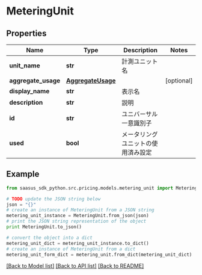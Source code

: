 # MeteringUnit


## Properties

Name | Type | Description | Notes
------------ | ------------- | ------------- | -------------
**unit_name** | **str** | 計測ユニット名 | 
**aggregate_usage** | [**AggregateUsage**](AggregateUsage.md) |  | [optional] 
**display_name** | **str** | 表示名 | 
**description** | **str** | 説明 | 
**id** | **str** | ユニバーサル一意識別子 | 
**used** | **bool** | メータリングユニットの使用済み設定 | 

## Example

```python
from saasus_sdk_python.src.pricing.models.metering_unit import MeteringUnit

# TODO update the JSON string below
json = "{}"
# create an instance of MeteringUnit from a JSON string
metering_unit_instance = MeteringUnit.from_json(json)
# print the JSON string representation of the object
print MeteringUnit.to_json()

# convert the object into a dict
metering_unit_dict = metering_unit_instance.to_dict()
# create an instance of MeteringUnit from a dict
metering_unit_form_dict = metering_unit.from_dict(metering_unit_dict)
```
[[Back to Model list]](../README.md#documentation-for-models) [[Back to API list]](../README.md#documentation-for-api-endpoints) [[Back to README]](../README.md)


